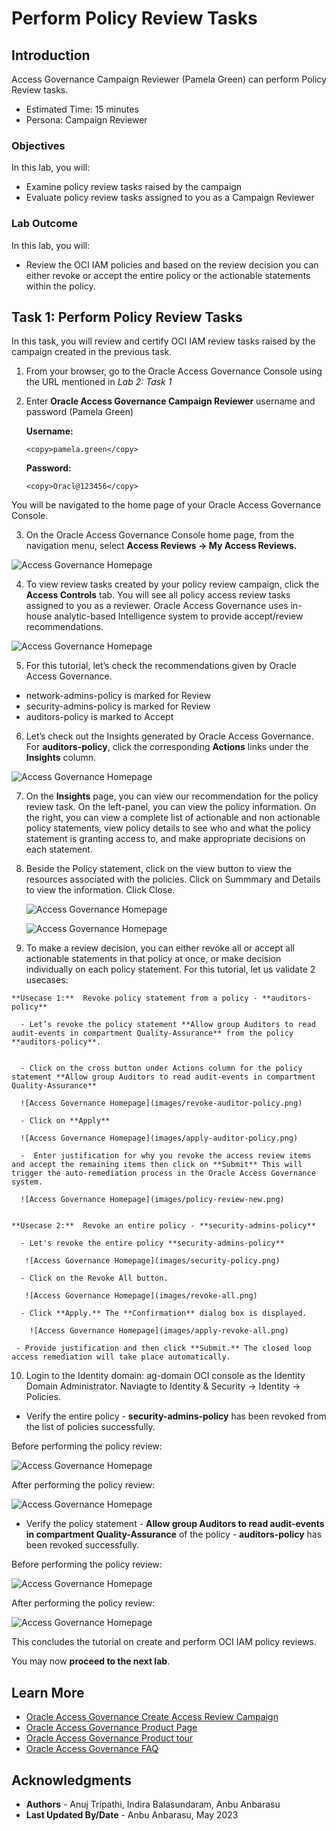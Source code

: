 # Perform Policy Review Tasks

## Introduction

Access Governance Campaign Reviewer (Pamela Green) can perform Policy Review tasks. 

* Estimated Time: 15 minutes
* Persona: Campaign Reviewer

### Objectives

In this lab, you will:

* Examine policy review tasks raised by the campaign
* Evaluate policy review tasks assigned to you as a Campaign Reviewer

### Lab Outcome 

In this lab, you will:

* Review the OCI IAM policies and based on the review decision you can either revoke or accept the entire policy or the actionable statements within the policy. 


## Task 1: Perform Policy Review Tasks

  In this task, you will review and certify OCI IAM review tasks raised by the campaign created in the previous task.


1. From your browser, go to the Oracle Access Governance Console using the URL mentioned in *Lab 2: Task 1* 


2. Enter **Oracle Access Governance Campaign Reviewer** username and password (Pamela Green)

    **Username:**
    ```
    <copy>pamela.green</copy>
    ```

    **Password:**
    ```
    <copy>Oracl@123456</copy>
    ```


  You will be navigated to the home page of your Oracle Access Governance Console.

  3. On the Oracle Access Governance Console home page, from the navigation menu, select **Access Reviews -> My Access Reviews.** 
 
  ![Access Governance Homepage](images/navigate-access-review.png)

  4. To view review tasks created by your policy review campaign, click the **Access Controls** tab. You will see all policy access review tasks assigned to you as a reviewer. Oracle Access Governance uses in-house analytic-based Intelligence system to provide accept/review recommendations.

  ![Access Governance Homepage](images/view-reviews.png)

  5. For this tutorial, let’s check the recommendations given by Oracle Access Governance. 

   - network-admins-policy is marked for Review
   - security-admins-policy is marked for Review
   - auditors-policy is marked to Accept


  6. Let’s check out the Insights generated by Oracle Access Governance. For **auditors-policy**, click the corresponding **Actions** links under the **Insights** column.

  ![Access Governance Homepage](images/insights-page.png)



  7. On the **Insights** page, you can view our recommendation for the policy review task. On the left-panel, you can view the policy information. On the right, you can view a complete list of actionable and non actionable policy statements, view policy details to see who and what the policy statement is granting access to, and make appropriate decisions on each statement.



  8. Beside the Policy statement, click on the view button to view the resources associated with the policies. Click on Summmary and Details to view the information. Click Close. 

     ![Access Governance Homepage](images/policy-details.png)

     ![Access Governance Homepage](images/statement-details.png)


  9. To make a review decision, you can either revoke all or accept all actionable statements in that policy at once, or make decision individually on each policy statement. For this tutorial, let us validate 2 usecases:

    **Usecase 1:**  Revoke policy statement from a policy - **auditors-policy**

      - Let’s revoke the policy statement **Allow group Auditors to read audit-events in compartment Quality-Assurance** from the policy  **auditors-policy**. 


      - Click on the cross button under Actions column for the policy statement **Allow group Auditors to read audit-events in compartment Quality-Assurance**

      ![Access Governance Homepage](images/revoke-auditor-policy.png)

      - Click on **Apply**

      ![Access Governance Homepage](images/apply-auditor-policy.png)

      -  Enter justification for why you revoke the access review items and accept the remaining items then click on **Submit** This will trigger the auto-remediation process in the Oracle Access Governance system.

      ![Access Governance Homepage](images/policy-review-new.png)


    **Usecase 2:**  Revoke an entire policy - **security-admins-policy** 

      - Let's revoke the entire policy **security-admins-policy** 

       ![Access Governance Homepage](images/security-policy.png)

      - Click on the Revoke All button. 

       ![Access Governance Homepage](images/revoke-all.png)

      - Click **Apply.** The **Confirmation** dialog box is displayed.

        ![Access Governance Homepage](images/apply-revoke-all.png)

     - Provide justification and then click **Submit.** The closed loop access remediation will take place automatically.

   10. Login to the Identity domain: ag-domain OCI console as the Identity Domain Administrator. Naviagte to Identity & Security -> Identity -> Policies.

  * Verify the entire policy - **security-admins-policy** has been revoked from the list of policies successfully. 

   Before performing the policy review:

  ![Access Governance Homepage](images/before-security-policy.png)
   
   After performing the policy review: 

   ![Access Governance Homepage](images/after-security-policy.png)

  * Verify the policy statement - **Allow group Auditors to read audit-events in compartment Quality-Assurance** of the policy -  **auditors-policy** has been revoked successfully. 

  Before performing the policy review:

   ![Access Governance Homepage](images/before-auditor-policy.png)
   

  After performing the policy review: 

   ![Access Governance Homepage](images/after-auditor-policy.png)


  This concludes the tutorial on create and perform OCI IAM policy reviews. 


  You may now **proceed to the next lab**. 

## Learn More

* [Oracle Access Governance Create Access Review Campaign](https://docs.oracle.com/en/cloud/paas/access-governance/pdapg/index.html)
* [Oracle Access Governance Product Page](https://www.oracle.com/security/cloud-security/access-governance/)
* [Oracle Access Governance Product tour](https://www.oracle.com/webfolder/s/quicktours/paas/pt-sec-access-governance/index.html)
* [Oracle Access Governance FAQ](https://www.oracle.com/security/cloud-security/access-governance/faq/)

## Acknowledgments
* **Authors** - Anuj Tripathi, Indira Balasundaram, Anbu Anbarasu 
* **Last Updated By/Date** - Anbu Anbarasu, May 2023
